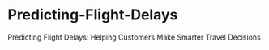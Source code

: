 # Predicting-Flight-Delays
Predicting Flight Delays: Helping Customers Make Smarter Travel Decisions
